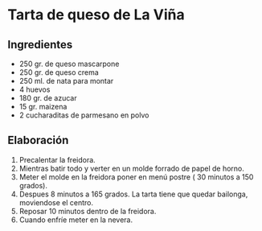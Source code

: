 # Tarta de queso de La Viña
## Ingredientes
- 250 gr. de queso mascarpone
- 250 gr. de queso crema
- 250 ml. de nata para montar
- 4 huevos
- 180 gr. de azucar
- 15 gr. maizena
- 2 cucharaditas de parmesano en polvo
## Elaboración
1. Precalentar la freidora.
2. Mientras batir todo y verter en un molde forrado de papel de horno.
3. Meter el molde en la freidora poner en menú postre ( 30 minutos a 150 grados).
4. Despues 8 minutos a 165 grados. La tarta tiene que quedar bailonga, moviendose el centro.
5. Reposar 10 minutos dentro de la freidora.
6. Cuando enfríe meter en la nevera.
